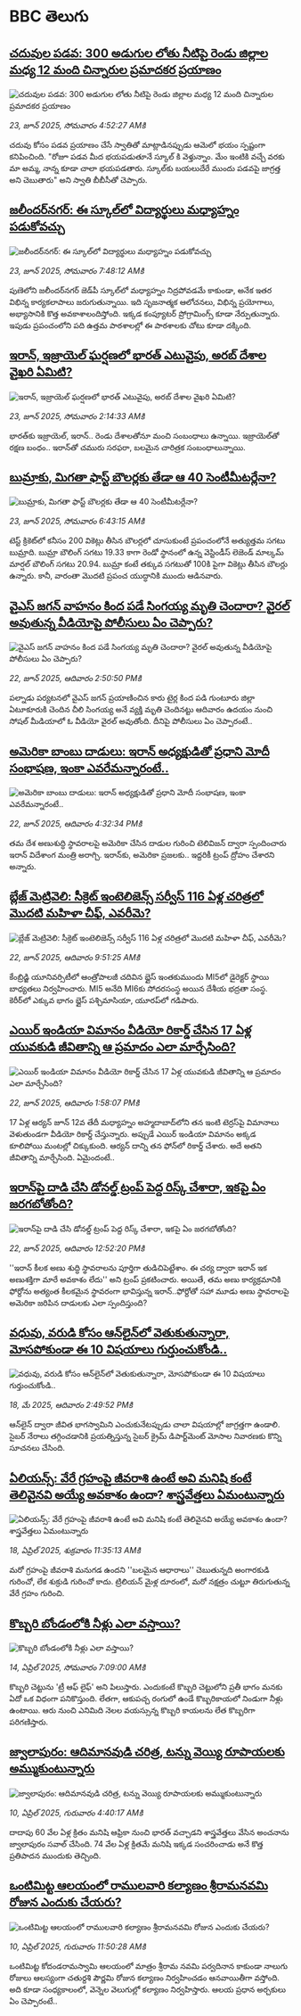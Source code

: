 # BBC తెలుగు## [చదువుల పడవ: 300 అడుగుల లోతు నీటిపై రెండు జిల్లాల మధ్య 12 మంది చిన్నారుల ప్రమాదకర ప్రయాణం](https://www.bbc.com/telugu/articles/cedg8v2p02jo?at_campaign=githubrss)![చదువుల పడవ: 300 అడుగుల లోతు నీటిపై రెండు జిల్లాల మధ్య 12 మంది చిన్నారుల ప్రమాదకర ప్రయాణం](https://ichef.bbci.co.uk/ace/ws/240/cpsprodpb/d5ad/live/ba4f7ba0-4fed-11f0-8a10-cd6a01ff4d48.jpg)_23, జూన్ 2025, సోమవారం 4:52:27 AMకి_చదువు కోసం పడవ ప్రయాణం చేసే స్వాతితో మాట్లాడినప్పుడు ఆమెలో భయం స్పష్టంగా కనిపించింది. "రోజూ పడవ మీద భయపడుతూనే స్కూల్ కి వెళ్తున్నాం. మేం ఇంటికి వచ్చే వరకు మా అమ్మ, నాన్న కూడా చాలా భయపడతారు. స్కూల్‌కు బయలుదేరే ముందు పడవపై జాగ్రత్త అని చెబుతారు" అని స్వాతి బీబీసీతో చెప్పారు.## [జలీందర్‌నగర్‌: ఈ స్కూల్‌లో విద్యార్థులు మధ్యాహ్నం పడుకోవచ్చు](https://www.bbc.com/telugu/articles/ce3n2elzp35o?at_campaign=githubrss)![జలీందర్‌నగర్‌: ఈ స్కూల్‌లో విద్యార్థులు మధ్యాహ్నం పడుకోవచ్చు](https://ichef.bbci.co.uk/ace/ws/240/cpsprodpb/78ef/live/8e060810-4f85-11f0-86d5-3b52b53af158.jpg)_23, జూన్ 2025, సోమవారం 7:48:12 AMకి_పుణెలోని జలీందర్‌నగర్‌ జెడ్‌పీ స్కూల్‌లో మధ్యాహ్నం నిద్రపోవడమే కాకుండా, అనేక ఇతర విభిన్న కార్యకలాపాలు జరుగుతున్నాయి. ఇది సృజనాత్మక ఆలోచనలు, విభిన్న ప్రయోగాలు, అభ్యాసానికి కొత్త అవకాశాలందిస్తోంది. ఇక్కడ కంప్యూటర్ ప్రోగ్రామింగ్స్ కూడా నేర్పుతున్నారు. ఇపుడు ప్రపంచంలోని పది ఉత్తమ పాఠశాలల్లో ఈ పాఠశాలకు చోటు కూడా దక్కింది.## [ఇరాన్, ఇజ్రాయెల్ ఘర్షణలో భారత్ ఎటువైపు, అరబ్ దేశాల వైఖరి ఏమిటి?](https://www.bbc.com/telugu/articles/c9dgp6w9pn0o?at_campaign=githubrss)![ఇరాన్, ఇజ్రాయెల్ ఘర్షణలో భారత్ ఎటువైపు, అరబ్ దేశాల వైఖరి ఏమిటి?](https://ichef.bbci.co.uk/ace/ws/240/cpsprodpb/a829/live/64968450-4f71-11f0-8c47-237c2e4015f5.jpg)_23, జూన్ 2025, సోమవారం 2:14:33 AMకి_భారత్‌కు ఇజ్రాయెల్, ఇరాన్.. రెండు దేశాలతోనూ మంచి సంబంధాలు ఉన్నాయి.
ఇజ్రాయెల్‌తో రక్షణ బంధం.. ఇరాన్‌తో చమురు సరఫరా, బలమైన చారిత్రక సంబంధాలున్నాయి.## [బుమ్రాకు, మిగతా ఫాస్ట్ బౌలర్లకు తేడా ఆ 40 సెంటీమీటర్లేనా?](https://www.bbc.com/telugu/articles/c98j3081lrlo?at_campaign=githubrss)![బుమ్రాకు, మిగతా ఫాస్ట్ బౌలర్లకు తేడా ఆ 40 సెంటీమీటర్లేనా?](https://ichef.bbci.co.uk/ace/ws/240/cpsprodpb/9c87/live/d8048360-4ffd-11f0-b92f-239c49180199.jpg)_23, జూన్ 2025, సోమవారం 6:43:15 AMకి_టెస్ట్ క్రికెట్‌లో కనీసం 200 వికెట్లు తీసిన బౌలర్లలో చూసుకుంటే ప్రపంచంలోనే అత్యుత్తమ సగటు బుమ్రాది. బుమ్రా బౌలింగ్ సగటు 19.33 కాగా రెండో స్థానంలో ఉన్న వెస్టిండీస్ లెజెండ్ మాల్కమ్ మార్షల్ బౌలింగ్ సగటు 20.94. బుమ్రా కంటే తక్కువ సగటుతో 100కి పైగా వికెట్లు తీసిన బౌలర్లు ఉన్నారు. కానీ, వారంతా మొదటి ప్రపంచ యుద్ధానికి ముందు ఆడినవారు.## [వైఎస్‌ జగన్‌ వాహనం కింద పడే సింగయ్య మృతి చెందారా? వైరల్‌ అవుతున్న వీడియోపై పోలీసులు ఏం చెప్పారు?](https://www.bbc.com/telugu/articles/c0j41d5yx7po?at_campaign=githubrss)![వైఎస్‌ జగన్‌ వాహనం కింద పడే సింగయ్య మృతి చెందారా? వైరల్‌ అవుతున్న వీడియోపై పోలీసులు ఏం చెప్పారు?](https://ichef.bbci.co.uk/ace/ws/240/cpsprodpb/824f/live/b860e4c0-4f6e-11f0-8c47-237c2e4015f5.jpg)_22, జూన్ 2025, ఆదివారం 2:50:50 PMకి_పల్నాడు పర్యటనలో  వైఎస్‌ జగన్‌ ప్రయాణించిన కారు టైర్ల కింద పడి గుంటూరు జిల్లా ఏటూకూరుకి చెందిన చీలి సింగయ్య అనే వ్యక్తి మృతి చెందినట్టు ఆదివారం ఉదయం నుంచి సోషల్‌ మీడియాలో ఓ వీడియో వైరల్‌ అవుతోంది. దీనిపై పోలీసులు ఏం చెప్పారంటే..## [అమెరికా బాంబు దాడులు: ఇరాన్ అధ్యక్షుడితో ప్రధాని మోదీ సంభాషణ, ఇంకా ఎవరేమన్నారంటే..](https://www.bbc.com/telugu/articles/c1k8e0nk8dko?at_campaign=githubrss)![అమెరికా బాంబు దాడులు: ఇరాన్ అధ్యక్షుడితో ప్రధాని మోదీ సంభాషణ, ఇంకా ఎవరేమన్నారంటే..](https://ichef.bbci.co.uk/ace/ws/240/cpsprodpb/de0c/live/3b6d34b0-4f86-11f0-a466-d54f65b60deb.jpg)_22, జూన్ 2025, ఆదివారం 4:32:34 PMకి_తమ దేశ అణుశుద్ధి స్థావరాలపై అమెరికా చేసిన దాడుల గురించి టెలివిజన్ ద్వారా స్పందించారు ఇరాన్ విదేశాంగ మంత్రి అరాగ్చి. ఇరాన్‌‌కు, అమెరికా ప్రజలకు.. ఇద్దరికీ ట్రంప్ ద్రోహం చేశారని అన్నారు.## [బ్లేజ్ మెట్రివెలి: సీక్రెట్ ఇంటెలిజెన్స్ సర్వీస్ 116 ఏళ్ల చరిత్రలో మొదటి మహిళా చీఫ్, ఎవరీమె? ](https://www.bbc.com/telugu/articles/cly8l2z26g8o?at_campaign=githubrss)![బ్లేజ్ మెట్రివెలి: సీక్రెట్ ఇంటెలిజెన్స్ సర్వీస్ 116 ఏళ్ల చరిత్రలో మొదటి మహిళా చీఫ్, ఎవరీమె? ](https://ichef.bbci.co.uk/ace/ws/240/cpsprodpb/4480/live/183601e0-4cf0-11f0-9604-9d8ffb525450.jpg)_22, జూన్ 2025, ఆదివారం 9:51:25 AMకి_కేంబ్రిడ్జి యూనివర్సిటీలో ఆంత్రోపాలజీ చదివిన బ్లైస్ ఇంతకుముందు MI5లో డైరెక్టర్ స్థాయి బాధ్యతలు నిర్వహించారు. MI5 అనేది MI6కు సోదరసంస్థ అయిన దేశీయ భద్రతా సంస్థ. కెరీర్‌లో ఎక్కువ భాగం బ్లైస్ పశ్చిమాసియా, యూరప్‌లో గడిపారు.## [ఎయిర్ ఇండియా విమానం వీడియో రికార్డ్ చేసిన 17 ఏళ్ల యువకుడి జీవితాన్ని ఆ ప్రమాదం ఎలా మార్చేసింది?](https://www.bbc.com/telugu/articles/cx2n60n12zko?at_campaign=githubrss)![ఎయిర్ ఇండియా విమానం వీడియో రికార్డ్ చేసిన 17 ఏళ్ల యువకుడి జీవితాన్ని ఆ ప్రమాదం ఎలా మార్చేసింది?](https://ichef.bbci.co.uk/ace/ws/240/cpsprodpb/11fd/live/465d1910-4f5b-11f0-86d5-3b52b53af158.jpg)_22, జూన్ 2025, ఆదివారం 1:58:07 PMకి_17 ఏళ్ల ఆర్యన్ జూన్ 12వ తేదీ మధ్యాహ్నం అహ్మదాబాద్‌లోని తన ఇంటి టెర్రస్‌పై విమానాలు వెళుతుండగా వీడియో రికార్డ్ చేస్తున్నారు. అప్పుడే ఎయిర్ ఇండియా విమానం అక్కడ కూలిపోయి మంటల్లో చిక్కుకుంది. ఆర్యన్ దాన్ని తన ఫోన్‌లో రికార్డ్ చేశారు. అదే అతని జీవితాన్ని మార్చేసింది. ఏమైందంటే..## [ఇరాన్‌పై దాడి చేసి డోనల్డ్ ట్రంప్ పెద్ద రిస్క్ చేశారా, ఇకపై ఏం జరగబోతోంది?](https://www.bbc.com/telugu/articles/cz7lq14n9xro?at_campaign=githubrss)![ఇరాన్‌పై దాడి చేసి డోనల్డ్ ట్రంప్ పెద్ద రిస్క్ చేశారా, ఇకపై ఏం జరగబోతోంది?](https://ichef.bbci.co.uk/ace/ws/240/cpsprodpb/0a39/live/492c2650-4f55-11f0-86d5-3b52b53af158.jpg)_22, జూన్ 2025, ఆదివారం 12:52:20 PMకి_''ఇరాన్ కీలక అణు శుద్ధి స్థావరాలను పూర్తిగా తుడిచిపెట్టేశాం. ఈ చర్య ద్వారా ఇరాన్‌ ఇక అణుశక్తిగా మారే అవకాశం లేదు'' అని ట్రంప్ ప్రకటించారు. అయితే, తమ అణు కార్యక్రమానికి ఫోర్దోను అత్యంత కీలకమైన స్థావరంగా భావిస్తున్న ఇరాన్..ఫోర్దోతో సహా మూడు అణు స్థావరాలపై అమెరికా జరిపిన దాడులకు ఎలా స్పందిస్తుంది?## [వధువు, వరుడి కోసం ఆన్‌లైన్‌లో వెతుకుతున్నారా, మోసపోకుండా ఈ 10 విషయాలు గుర్తుంచుకోండి..](https://www.bbc.com/telugu/articles/c5yrny82136o?at_campaign=githubrss)![వధువు, వరుడి కోసం ఆన్‌లైన్‌లో వెతుకుతున్నారా, మోసపోకుండా ఈ 10 విషయాలు గుర్తుంచుకోండి..](https://ichef.bbci.co.uk/ace/ws/240/cpsprodpb/74cc/live/3f04f8a0-28fe-11f0-8c66-ebf25fc2cfef.jpg)_18, మే 2025, ఆదివారం 2:49:52 PMకి_ఆన్‌లైన్ ద్వారా జీవిత భాగస్వామిని ఎంచుకునేటప్పుడు చాలా విషయాల్లో జాగ్రత్తగా ఉండాలి. సైబర్ నేరాలు తగ్గించడానికి ప్రయత్నిస్తున్న సైబర్ క్రైమ్ డిపార్ట్‌మెంట్ మోసాల నివారణకు కొన్ని సూచనలు చేసింది.## [ఏలియన్స్: వేరే గ్రహంపై జీవరాశి ఉంటే అవి మనిషి కంటే తెలివైనవి అయ్యే అవకాశం ఉందా? శాస్త్రవేత్తలు ఏమంటున్నారు](https://www.bbc.com/telugu/articles/cn7xelz1r85o?at_campaign=githubrss)![ఏలియన్స్: వేరే గ్రహంపై జీవరాశి ఉంటే అవి మనిషి కంటే తెలివైనవి అయ్యే అవకాశం ఉందా? శాస్త్రవేత్తలు ఏమంటున్నారు](https://ichef.bbci.co.uk/ace/ws/240/cpsprodpb/b07b/live/a29a56f0-1b9b-11f0-a455-cf1d5f751d2f.png)_18, ఏప్రిల్ 2025, శుక్రవారం 11:35:13 AMకి_మరో గ్రహంపై జీవరాశి మనుగడ ఉందని ''బలమైన ఆధారాలు'' చెబుతున్నది అంగారకుడి గురించో, లేక శుక్రుడి గురించో కాదు. ట్రిలియన్ మైళ్ల దూరంలో, మరో నక్షత్రం చుట్టూ తిరుగుతున్న వేరే గ్రహం గురించి.## [కొబ్బరి బోండంలోకి నీళ్లు ఎలా వస్తాయి?](https://www.bbc.com/telugu/articles/czjn4mzxxy8o?at_campaign=githubrss)![కొబ్బరి బోండంలోకి నీళ్లు ఎలా వస్తాయి?](https://ichef.bbci.co.uk/ace/ws/240/cpsprodpb/46c5/live/684a55e0-18fd-11f0-8b11-7756b7b808cc.jpg)_14, ఏప్రిల్ 2025, సోమవారం 7:09:00 AMకి_కొబ్బరి చెట్టును 'ట్రీ ఆఫ్ లైఫ్' అని పిలుస్తారు. ఎందుకంటే కొబ్బరి చెట్టులోని ప్రతీ భాగం మనకు ఏదో ఒక విధంగా పనికొస్తుంది. లేతగా, ఆకుపచ్చ రంగులో ఉండే కొబ్బరికాయలో నిండుగా నీళ్లు ఉంటాయి. ఆరు నుంచి ఎనిమిది నెలల వయస్సున్న కొబ్బరి కాయలను లేత కొబ్బరిగా పరిగణిస్తారు.## [జ్వాలాపురం: ఆదిమానవుడి చరిత్ర, టన్ను వెయ్యి రూపాయలకు అమ్ముకుంటున్నారు ](https://www.bbc.com/telugu/articles/creqqnwdd5qo?at_campaign=githubrss)![జ్వాలాపురం: ఆదిమానవుడి చరిత్ర, టన్ను వెయ్యి రూపాయలకు అమ్ముకుంటున్నారు ](https://ichef.bbci.co.uk/ace/ws/240/cpsprodpb/765e/live/b472e2d0-15b4-11f0-842b-a7355694993d.jpg)_10, ఏప్రిల్ 2025, గురువారం 4:40:17 AMకి_దాదాపు 60 వేల ఏళ్ల క్రితం మనిషి ఆఫ్రికా నుంచి భారత్ వచ్చాడని శాస్త్రవేత్తలు వేసిన అంచనాను జ్వాలాపురం సవాల్ చేసింది. 74 వేల ఏళ్ల క్రితమే మనిషి ఇక్కడ సంచరించాడు అనే కొత్త ప్రతిపాదన ముందుకు తెచ్చింది.## [ఒంటిమిట్ట ఆలయంలో రాములవారి కల్యాణం శ్రీరామనవమి రోజున ఎందుకు చేయరు?](https://www.bbc.com/telugu/articles/ce822j5e465o?at_campaign=githubrss)![ఒంటిమిట్ట ఆలయంలో రాములవారి కల్యాణం శ్రీరామనవమి రోజున ఎందుకు చేయరు?](https://ichef.bbci.co.uk/ace/ws/240/cpsprodpb/fed5/live/25534d40-1601-11f0-b58a-6113af226972.jpg)_10, ఏప్రిల్ 2025, గురువారం 11:50:28 AMకి_ఒంటిమిట్ట కోదండరామస్వామి ఆలయంలో మాత్రం శ్రీరామ నవమి పర్వదినాన కాకుండా నాలుగు రోజులు ఆలస్యంగా చతుర్దశి పౌర్ణమి రోజున కల్యాణం నిర్వహించడం ఆనవాయితీగా వస్తోంది. అది కూడా సంధ్యకాలంలో, వెన్నెల వెలుగుల్లో కల్యాణం నిర్వహిస్తారు. ఆలయ ప్రధాన అర్చకులు ఏం చెప్పారంటే..